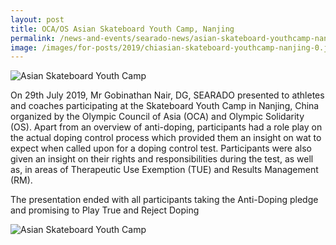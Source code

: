 ```yaml
---
layout: post
title: OCA/OS Asian Skateboard Youth Camp, Nanjing
permalink: /news-and-events/searado-news/asian-skateboard-youthcamp-nanjing
image: /images/for-posts/2019/chiasian-skateboard-youthcamp-nanjing-0.jpg
---
```

![Asian Skateboard Youth Camp](/images/for-posts/2019/chiasian-skateboard-youthcamp-nanjing-0.jpg)

On 29th July 2019, Mr Gobinathan Nair, DG, SEARADO presented to athletes and coaches participating at the Skateboard Youth Camp in Nanjing, China organized by the Olympic Council of Asia (OCA) and Olympic Solidarity (OS). Apart from an overview of anti-doping, participants had a role play on the actual doping control process which provided them an insight on wat to expect when called upon for a doping control test. Participants were also given an insight on their rights and responsibilities during the test, as well as, in areas of Therapeutic Use Exemption (TUE) and Results Management (RM).

The presentation ended with all participants taking the Anti-Doping pledge and promising to Play True and Reject Doping

![Asian Skateboard Youth Camp](/images/for-posts/2019/chiasian-skateboard-youthcamp-nanjing-1.jpg)
